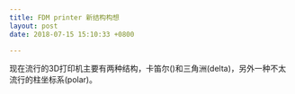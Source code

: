 ```yaml
---
title: FDM printer 新结构构想
layout: post
date: 2018-07-15 15:10:33 +0800

---
```

  现在流行的3D打印机主要有两种结构，卡笛尔()和三角洲(delta)，另外一种不太流行的柱坐标系(polar)。
